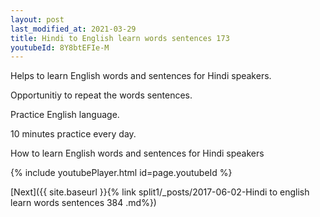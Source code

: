 ```yaml
---
layout: post
last_modified_at: 2021-03-29
title: Hindi to English learn words sentences 173 
youtubeId: 8Y8btEFIe-M
---
```

 
 
Helps to learn English words and sentences for Hindi speakers.

Opportunitiy to repeat the words sentences. 

Practice English language. 
 
10 minutes practice every day. 
 
How to learn English words and sentences for Hindi speakers 
 
{% include youtubePlayer.html id=page.youtubeId %}
 
 
[Next]({{ site.baseurl }}{% link  split1/_posts/2017-06-02-Hindi to english learn words sentences 384 .md%})
 
